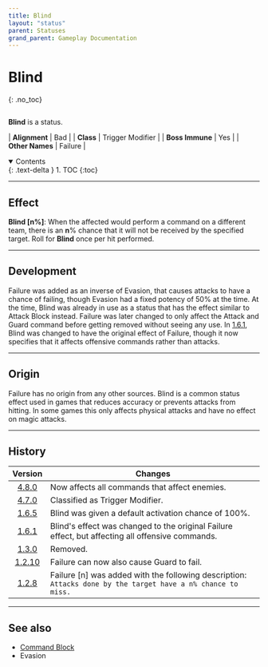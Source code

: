 ```yaml
---
title: Blind
layout: "status"
parent: Statuses
grand_parent: Gameplay Documentation
---
```


# Blind
{: .no_toc}

<div class="row">
<div class="column content" markdown="1">

**Blind** is a status.

| **Alignment** | Bad |
| **Class** | Trigger Modifier |
| **Boss Immune** | Yes |
| **Other Names** | Failure |

</div>
<div class="column toc" markdown="1">
<details open markdown="block">
<summary>
Contents
</summary>
{: .text-delta }
1. TOC
{:toc}
</details>
</div>
</div> 

---

## Effect

**Blind [n%]**: When the affected would perform a command on a different team, there is an **n**% chance that it will not be received by the specified target. Roll for **Blind** once per hit performed.

---

## Development

Failure was added as an inverse of Evasion, that causes attacks to have a chance of failing, though Evasion had a fixed potency of 50% at the time. At the time, Blind was already in use as a status that has the effect similar to Attack Block instead. Failure was later changed to only affect the Attack and Guard command before getting removed without seeing any use. In [1.6.1](/game/changelog/v1.html#v1.6.1), Blind was changed to have the original effect of Failure, though it now specifies that it affects offensive commands rather than attacks.

---

## Origin

Failure has no origin from any other sources. Blind is a common status effect used in games that reduces accuracy or prevents attacks from hitting. In some games this only affects physical attacks and have no effect on magic attacks.

---

## History

| Version | Changes |
| :---: | --- |
| [4.8.0](/game/changelog/v4.html#v4.8.0) | Now affects all commands that affect enemies. |
| [4.7.0](/game/changelog/v4.html#v4.7.0) | Classified as Trigger Modifier. |
| [1.6.5](/game/changelog/v1.html#v1.6.5) | Blind was given a default activation chance of 100%. |
| [1.6.1](/game/changelog/v1.html#v1.6.1) | Blind's effect was changed to the original Failure effect, but affecting all offensive commands. |
| [1.3.0](/game/changelog/v1.html#v1.3.0) | Removed. |
| [1.2.10](/game/changelog/v1.html#v1.2.10) | Failure can now also cause Guard to fail. |
| [1.2.8](/game/changelog/v1.html#v1.2.8) | Failure [n] was added with the following description: `Attacks done by the target have a n% chance to miss.` |

---

## See also

- [Command Block](/game/status/block)
- Evasion